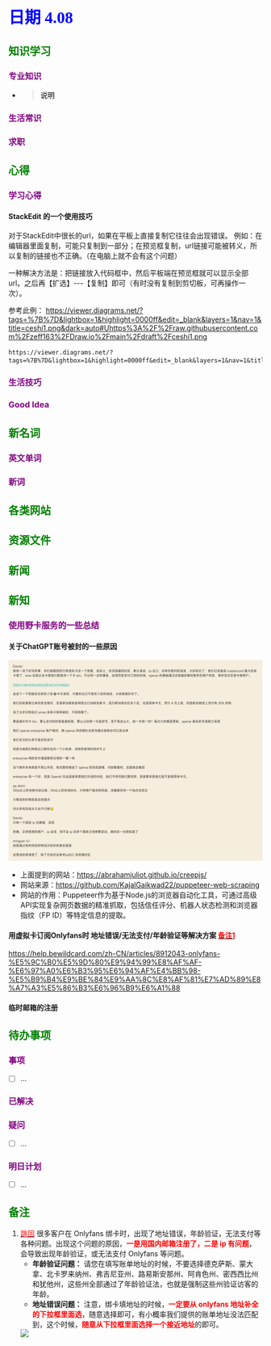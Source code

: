 ## <font color = blue face=楷体 size=6>日期 4.08 </font>

## <font color = green>知识学习 </font>
### <font color = purple>专业知识 </font>
+ 
   > <font color = o> 说明 </font>
### <font color = purple>生活常识 </font>

### <font color = purple>求职 </font>



## <font color = green>心得 </font>
### <font color = purple>学习心得 </font>
#### StackEdit 的一个使用技巧
对于StackEdit中很长的url，如果在平板上直接复制它往往会出现错误。
例如：在编辑器里面复制，可能只复制到一部分；在预览框复制，url链接可能被转义，所以复制的链接也不正确。（在电脑上就不会有这个问题）

一种解决方法是：把链接放入代码框中，然后平板端在预览框就可以显示全部url。之后再【扩选】---【复制】即可（有时没有复制到剪切板，可再操作一次）。

参考此例：
https://viewer.diagrams.net/?tags=%7B%7D&lightbox=1&highlight=0000ff&edit=_blank&layers=1&nav=1&title=ceshi1.png&dark=auto#Uhttps%3A%2F%2Fraw.githubusercontent.com%2Fzeff163%2FDraw.io%2Fmain%2Fdraft%2Fceshi1.png

```
https://viewer.diagrams.net/?tags=%7B%7D&lightbox=1&highlight=0000ff&edit=_blank&layers=1&nav=1&title=ceshi1.png&dark=auto#Uhttps%3A%2F%2Fraw.githubusercontent.com%2Fzeff163%2FDraw.io%2Fmain%2Fdraft%2Fceshi1.png
```

### <font color = purple>生活技巧 </font>

### <font color = purple>Good Idea </font>



## <font color = green>新名词 </font>
### <font color = purple>英文单词 </font>
### <font color = purple>新词 </font>



## <font color = green>各类网站 </font>


## <font color = green>资源文件 </font>


## <font color = green>新闻 </font>


## <font color = green>新知 </font>
### <font color = purple>使用野卡服务的一些总结</font>
####  关于ChatGPT账号被封的一些原因  
<img src="../picture/4.08/001.jpg">  

+ 上面提到的网站：https://abrahamjuliot.github.io/creepjs/
+ 网站来源：https://github.com/KajalGaikwad22/puppeteer-web-scraping
+ 网站的作用：Puppeteer作为基于Node.js的浏览器自动化工具，可通过高级API实现复杂网页数据的精准抓取，包括信任评分、机器人状态检测和浏览器指纹（FP ID）等特定信息的提取。

#### 用虚拟卡订阅Onlyfans时 地址错误/无法支付/年龄验证等解决方案  <a id = "01-1">  [<font color = red>备注1</font>](#01-2)
https://help.bewildcard.com/zh-CN/articles/8912043-onlyfans-%E5%9C%B0%E5%9D%80%E9%94%99%E8%AF%AF-%E6%97%A0%E6%B3%95%E6%94%AF%E4%BB%98-%E5%B9%B4%E9%BE%84%E9%AA%8C%E8%AF%81%E7%AD%89%E8%A7%A3%E5%86%B3%E6%96%B9%E6%A1%88  

#### 临时邮箱的注册


## <font color = green>待办事项 </font>
### <font color = purple>事项 </font>
- [ ] ...
### <font color = purple>已解决 </font>
### <font color = purple>疑问 </font>
- [ ] ...
### <font color = purple>明日计划 </font>
- [ ] ...


## <font color = green>备注 </font>
  1. <a id ="01-2">[<font color = red>跳回</font>](#01-1) 
	  很多客户在 Onlyfans 绑卡时，出现了地址错误，年龄验证，无法支付等各种问题。出现这个问题的原因，<font color = red>**一是用国内邮箱注册了，二是 ip 有问题**</font>，会导致出现年龄验证，或无法支付 Onlyfans 等问题。  
		+	**年龄验证问题：**
		请您在填写账单地址的时候，不要选择德克萨斯、蒙大拿、北卡罗来纳州、弗吉尼亚州、路易斯安那州、阿肯色州、密西西比州和犹他州，这些州全部通过了年龄验证法，也就是强制这些州验证访客的年龄。
		+	**地址错误问题：**
		注意，绑卡填地址的时候，<font color = red>**一定要从 onlyfans 地址补全的下拉框里面选**</font>，随意选择即可，有小概率我们提供的账单地址没法匹配到，这个时候，<font color = red>**随意从下拉框里面选择一个接近地址**</font>的即可。
		<img src="https://downloads.intercomcdn.com/i/o/955192319/684cf54682cebc812f9387a3/screenshot-20240206-235141.png?expires=1744110000&signature=ccbdf85a17e02bf306a1fdd09eeae1613f76ac2f6a1f2e452bace1d3fa776f3a&req=fSUiF8B8noBWFb4f3HP0gMvv7AUDwhaATvDFmon%2FYRT%2Fi7%2FKHQ6hzhufFhDu%0AaD3UxyJH8IQLGNj19g%3D%3D%0A">



<!--stackedit_data:
eyJoaXN0b3J5IjpbLTE3NDE5MTg3ODMsMTA3OTQ3NTkyNiwtMT
M3NzkzNDExNSwxMjgxOTExNDA3LDU2OTQyMTI1NCwxNjA0Njcy
OTI5LDEzNjc5NTQ5NDYsLTI1NjA5NjQxNiwtMTM0Nzc2NjQzNi
wzNzE5Mzg4NDYsMTM2Nzk1NDk0NiwtMzI1OTYwMTA1LDEyMjUz
ODA5NDFdfQ==
-->
